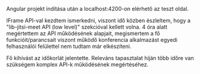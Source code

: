 Angular projekt indítása után a localhost:4200-on elérhető az teszt oldal.

IFrame API-val kezdtem ismerkedni, viszont idő közben észleltem, hogy a "lib-jitsi-meet API (low level)" szekcióval kellett volna.
4 óra alatt megértettem az API működésének alapjait, megismertem a fő funkcióit/parancsait viszont működő konferencia alkalmazást egyedi felhasználói felülettel nem tudtam már elkészíteni.

Fő kihívást az időkorlát jelentette. Releváns tapasztalat híján több időre van szükségem komplex API-k működésének megértéséhez.
